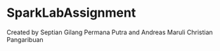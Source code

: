 # SparkLabAssignment

Created by Septian Gilang Permana Putra and Andreas Maruli Christian Pangaribuan 
